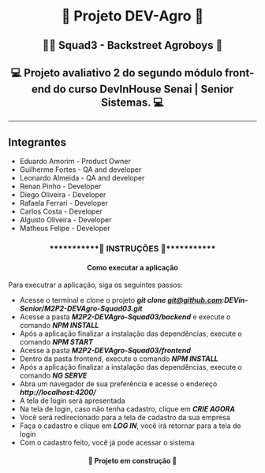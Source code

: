 <h1 align="center"> 🚜 Projeto DEV-Agro 🚜</h1>
<h2 align="center">🕺🏿 Squad3 - Backstreet Agroboys 🕺</h2>
<h2 align="center"> 💻 Projeto avaliativo 2 do segundo módulo front-end do curso DevInHouse Senai | Senior Sistemas. 💻</h2>
<hr>
<h2>Integrantes</h2>
<ul>
    <li>Eduardo Amorim - Product Owner</li>
    <li>Guilherme Fortes - QA and developer</li>
    <li>Leonardo Almeida - QA and developer</li>
    <li>Renan Pinho - Developer</li>
    <li>Diego Oliveira - Developer</li>
    <li>Rafaela Ferrari - Developer</li>
    <li>Carlos Costa - Developer</li>
    <li>Algusto Oliveira - Developer</li>
    <li>Matheus Felipe - Developer</li>
</ul>

<h3 align="center">***********🔧 INSTRUÇÕES 🔧***********</h3>
<h4 align="center">Como executar a aplicação</h4>

Para executrar a aplicação, siga os seguintes passos:

* Acesse o terminal e clone o projeto ***git clone git@github.com:DEVin-Senior/M2P2-DEVAgro-Squad03.git***
* Acesse a pasta ***M2P2-DEVAgro-Squad03/backend*** e execute o comando ***NPM INSTALL***
* Após a aplicação finalizar a instalação das dependências, execute o comando ***NPM START***
* Acesse a pasta ***M2P2-DEVAgro-Squad03/frontend***
* Dentro da pasta frontend, execute o comando ***NPM INSTALL***
* Após a aplicação finalizar a instalação das dependências, execute o comando ***NG SERVE***
* Abra um navegador de sua preferência e acesse o endereço ***http://localhost:4200/***
* A tela de login será apresentada
* Na tela de login, caso não tenha cadastro, clique em ***CRIE AGORA***
* Você será redirecionado para a tela de cadastro da sua empresa
* Faça o cadastro e clique em ***LOG IN***, você irá retornar para a tela de login
* Com o cadastro feito, você já pode acessar o sistema


<h4 align="center"> 🚧 Projeto em construção 🚧</h4>